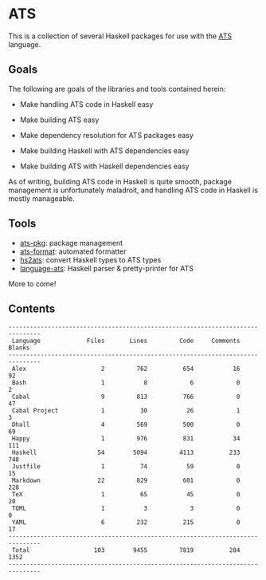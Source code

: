 # ATS

This is a collection of several Haskell packages for use with the
[ATS](http://ats-lang.org/) language.

## Goals

The following are goals of the libraries and tools contained herein:

  * Make handling ATS code in Haskell easy

  * Make building ATS easy

  * Make dependency resolution for ATS packages easy

  * Make building Haskell with ATS dependencies easy

  * Make building ATS with Haskell dependencies easy
  
As of writing, building ATS code in Haskell is quite smooth, package management
is unfortunately maladroit, and handling ATS code in Haskell is mostly
manageable.

## Tools

* [ats-pkg](ats-pkg/README.md): package management
* [ats-format](ats-format/README.md): automated formatter
* [hs2ats](hs2ats/README.md): convert Haskell types to ATS types
* [language-ats](language-ats/README.md): Haskell parser & pretty-printer for ATS

More to come!

## Contents

```
-------------------------------------------------------------------------------
 Language             Files       Lines         Code     Comments       Blanks
-------------------------------------------------------------------------------
 Alex                     2         762          654           16           92
 Bash                     1           8            6            0            2
 Cabal                    9         813          766            0           47
 Cabal Project            1          30           26            1            3
 Dhall                    4         569          500            0           69
 Happy                    1         976          831           34          111
 Haskell                 54        5094         4113          233          748
 Justfile                 1          74           59            0           15
 Markdown                22         829          601            0          228
 TeX                      1          65           45            0           20
 TOML                     1           3            3            0            0
 YAML                     6         232          215            0           17
-------------------------------------------------------------------------------
 Total                  103        9455         7819          284         1352
-------------------------------------------------------------------------------
```
